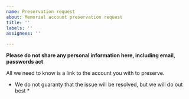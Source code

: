 ```yaml
---
name: Preservation request
about: Memorial account preservation request
title: ''
labels: ''
assignees: ''

---
```


**Please do not share any personal information here, including email, passwords act**

All we need to know is a link to the account you with to preserve.

* We do not guaranty that the issue will be resolved, but we will do out best *
